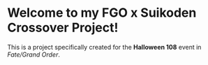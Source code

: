 # Welcome to my FGO x Suikoden Crossover Project!
This is a project specifically created for the **Halloween 108** event in _Fate/Grand Order_.
